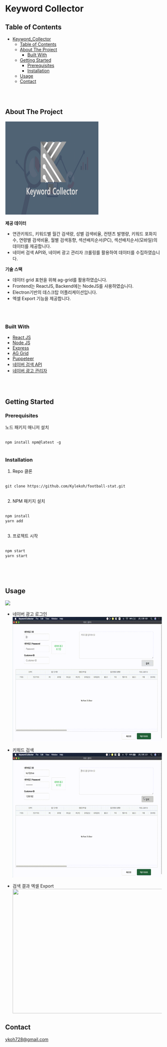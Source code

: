 # Keyword Collector

## Table of Contents

- [Keyword_Collector](#keyword-collector)
  - [Table of Contents](#table-of-contents)
  - [About The Project](#about-the-project)
    - [Built With](#built-with)
  - [Getting Started](#getting-started)
    - [Prerequisites](#prerequisites)
    - [Installation](#installation)
  - [Usage](#usage)
  - [Contact](#contact)

<br/>
<br/>

## About The Project

<img src='./Images/keyword-collector.png' width="300" height="300" margin="0 auto">
<br/>

**제공 데이터**

- 연관키워드, 키워드별 월간 검색량, 성별 검색비율, 컨텐츠 발행량, 키워드 포화지수, 연령별 검색비율, 월별 검색동향, 섹션배치순서(PC), 섹션배치순서(모바일)의 데이터를 제공합니다.
- 네이버 검색 API와, 네이버 광고 관리자 크롤링를 활용하여 데이터를 수집하였습니다.

**기술 스택**

- 데이터 grid 표현을 위해 ag-grid를 활용하였습니다.
- Frontend는 ReactJS, Backend에는 NodeJS를 사용하였습니다.
- Electron기반의 데스크탑 어플리케이션입니다.
- 엑셀 Export 기능을 제공합니다.

<br/>
<br/>

### Built With

- [React JS](https://ko.reactjs.org/)
- [Node JS](https://nodejs.org/ko/)
- [Express](https://expressjs.com/ko/)
- [AG Grid](https://www.ag-grid.com/)
- [Puppeteer](https://github.com/puppeteer/puppeteer)
- [네이버 검색 API](https://naver.github.io/searchad-apidoc/#/guides)
- [네이버 광고 관리자](https://searchad.naver.com/)

<br/>
<br/>

## Getting Started

### Prerequisites

노드 패키지 매니저 설치

<pre>
<code>
npm install npm@latest -g
</code>
</pre>

### Installation

1. Repo 클론
<pre>
<code>
git clone https://github.com/Kylekoh/football-stat.git
</code>
</pre>

2. NPM 패키지 설치
<pre>
<code>
npm install
yarn add
</code>
</pre>

3. 프로젝트 시작
<pre>
<code>
npm start
yarn start
</code>
</pre>

<br/>
<br/>

## Usage

![](name-of-giphy.gif)

- 네이버 광고 로그인
  <img src='./Images/login.gif' width="600" height="400" margin="0 auto">
  <br/>

- 키워드 검색
  <img src='./Images/search.gif' width="600" height="400" margin="0 auto">
  <br/>

- 검색 결과 엑셀 Export
  <img src='./Images/excel.gif' width="600" height="400" margin="0 auto">

## Contact

<ykoh728@gmail.com>
